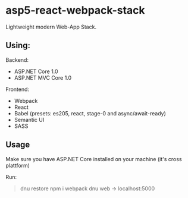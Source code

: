 # asp5-react-webpack-stack
Lightweight modern Web-App Stack.

## Using:
Backend:
- ASP.NET Core 1.0
- ASP.NET MVC Core 1.0

Frontend:
- Webpack
- React
- Babel (presets: es205, react, stage-0 and async/await-ready)
- Semantic UI
- SASS

## Usage

Make sure you have ASP.NET Core installed on your machine (it's cross plattform)

Run:

> dnu restore
> npm i
> webpack
> dnu web -> localhost:5000
